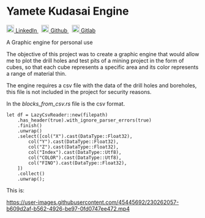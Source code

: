 # Yamete Kudasai Engine

<p>
  <a href="https://www.linkedin.com/in/yairama/" rel="nofollow noreferrer">
    <img src="https://i.stack.imgur.com/gVE0j.png" alt="linkedin" class="icon" width="20" height="20"> LinkedIn
  </a> &nbsp; 
  <a href="https://github.com/Yairama" rel="nofollow noreferrer">
    <img src="https://github.githubassets.com/images/modules/logos_page/GitHub-Mark.png" alt="github" class="icon" width="20" height="20"> Github
  </a> &nbsp; 
  <a href="https://gitlab.com/Yairama" rel="nofollow noreferrer">
    <img src="https://cdn-icons-png.flaticon.com/512/5968/5968853.png" alt="gitlab" class="icon" width="20" height="20"> Gitlab
  </a>
</p>


A Graphic engine for personal use

The objective of this project was to create a graphic engine that would allow me to plot the drill holes and test pits of a mining project in the form of cubes, so that each cube represents a specific area and its color represents a range of material thin.

The engine requires a csv file with the data of the drill holes and boreholes, this file is not included in the project for security reasons.

In the *blocks_from_csv.rs* file is the csv format. 


    let df = LazyCsvReader::new(filepath)
        .has_header(true).with_ignore_parser_errors(true)
        .finish()
        .unwrap()
        .select([col("X").cast(DataType::Float32),
            col("Y").cast(DataType::Float32),
            col("Z").cast(DataType::Float32),
            col("Index").cast(DataType::Utf8),
            col("COLOR").cast(DataType::Utf8),
            col("FINO").cast(DataType::Float32),
        ])
        .collect()
        .unwrap();

This is:

https://user-images.githubusercontent.com/45445692/230262057-b609d2af-b562-4926-be97-0fd0747ee472.mp4


